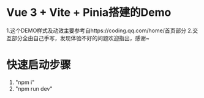 # Vue 3 + Vite + Pinia搭建的Demo

1.这个DEMO样式及动效主要参考自https://coding.qq.com/home/首页部分
2.交互部分全由自己手写，发现体验不好的问题欢迎指出，感谢~

# 快速启动步骤

1. "npm i"
2. "npm run dev"
